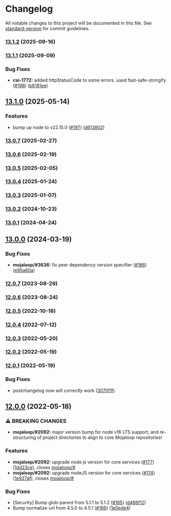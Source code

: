 # Changelog

All notable changes to this project will be documented in this file. See [standard-version](https://github.com/conventional-changelog/standard-version) for commit guidelines.

### [13.1.2](https://github.com/mojaloop/central-services-error-handling/compare/v13.1.1...v13.1.2) (2025-09-16)

### [13.1.1](https://github.com/mojaloop/central-services-error-handling/compare/v13.1.0...v13.1.1) (2025-09-09)


### Bug Fixes

* **csi-1772:** added httpStatusCode to some errors. used fast-safe-stringify ([#198](https://github.com/mojaloop/central-services-error-handling/issues/198)) ([b6181ee](https://github.com/mojaloop/central-services-error-handling/commit/b6181ee315cc77a9bf25edc01a7b2c6f0dfb1334))

## [13.1.0](https://github.com/mojaloop/central-services-error-handling/compare/v13.0.7...v13.1.0) (2025-05-14)


### Features

* bump up node to v22.15.0 ([#197](https://github.com/mojaloop/central-services-error-handling/issues/197)) ([d613802](https://github.com/mojaloop/central-services-error-handling/commit/d613802ca69749f5ecfa0587ca5ad96966aa0a81))

### [13.0.7](https://github.com/mojaloop/central-services-error-handling/compare/v13.0.6...v13.0.7) (2025-02-27)

### [13.0.6](https://github.com/mojaloop/central-services-error-handling/compare/v13.0.5...v13.0.6) (2025-02-19)

### [13.0.5](https://github.com/mojaloop/central-services-error-handling/compare/v13.0.4...v13.0.5) (2025-02-05)

### [13.0.4](https://github.com/mojaloop/central-services-error-handling/compare/v13.0.3...v13.0.4) (2025-01-24)

### [13.0.3](https://github.com/mojaloop/central-services-error-handling/compare/v13.0.2...v13.0.3) (2025-01-07)

### [13.0.2](https://github.com/mojaloop/central-services-error-handling/compare/v13.0.1...v13.0.2) (2024-10-23)

### [13.0.1](https://github.com/mojaloop/central-services-error-handling/compare/v13.0.0...v13.0.1) (2024-04-24)

## [13.0.0](https://github.com/mojaloop/central-services-error-handling/compare/v12.0.7...v13.0.0) (2024-03-19)


### Bug Fixes

* **mojaloop/#3636:** fix peer dependency version specifier ([#186](https://github.com/mojaloop/central-services-error-handling/issues/186)) ([e95a60a](https://github.com/mojaloop/central-services-error-handling/commit/e95a60a43d12c5018888c7a3043edd42552a7cc8))

### [12.0.7](https://github.com/mojaloop/central-services-error-handling/compare/v12.0.6...v12.0.7) (2023-08-29)

### [12.0.6](https://github.com/mojaloop/central-services-error-handling/compare/v12.0.5...v12.0.6) (2023-08-24)

### [12.0.5](https://github.com/mojaloop/central-services-error-handling/compare/v12.0.4...v12.0.5) (2022-10-18)

### [12.0.4](https://github.com/mojaloop/central-services-error-handling/compare/v12.0.3...v12.0.4) (2022-07-12)

### [12.0.3](https://github.com/mojaloop/central-services-error-handling/compare/v12.0.2...v12.0.3) (2022-05-20)

### [12.0.2](https://github.com/mojaloop/central-services-error-handling/compare/v12.0.1...v12.0.2) (2022-05-19)

### [12.0.1](https://github.com/mojaloop/central-services-error-handling/compare/v12.0.0...v12.0.1) (2022-05-19)


### Bug Fixes

* postchangelog now will correctly work ([3070f1f](https://github.com/mojaloop/central-services-error-handling/commit/3070f1f25507cfbc2a1e784bdc63c8842d96f114))

## [12.0.0](https://github.com/mojaloop/central-services-error-handling/compare/v11.3.0...v12.0.0) (2022-05-18)


### ⚠ BREAKING CHANGES

* **mojaloop/#2092:** major version bump for node v16 LTS support, and re-structuring of project directories to align to core Mojaloop repositories!

### Features

* **mojaloop/#2092:** upgrade node js version for core services ([#177](https://github.com/mojaloop/central-services-error-handling/issues/177)) ([1dd23ce](https://github.com/mojaloop/central-services-error-handling/commit/1dd23cea2eee997e96e79a476f55ccf67047eefd)), closes [mojaloop/#](https://github.com/mojaloop/project/issues/)
* **mojaloop/#2092:** upgrade nodeJS version for core services ([#174](https://github.com/mojaloop/central-services-error-handling/issues/174)) ([1e927af](https://github.com/mojaloop/central-services-error-handling/commit/1e927af2a446a099d9e16996c2d646b3aaf498e0)), closes [mojaloop/#](https://github.com/mojaloop/project/issues/)


### Bug Fixes

* [Security] Bump glob-parent from 5.1.1 to 5.1.2 ([#165](https://github.com/mojaloop/central-services-error-handling/issues/165)) ([d486f12](https://github.com/mojaloop/central-services-error-handling/commit/d486f129ccda7b49140fe9c91627fe117de9b6ef))
* Bump normalize-url from 4.5.0 to 4.5.1 ([#166](https://github.com/mojaloop/central-services-error-handling/issues/166)) ([1e0ede4](https://github.com/mojaloop/central-services-error-handling/commit/1e0ede44408fa867921cc6be71bff11503ddca1a))
